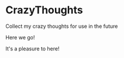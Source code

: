 # CrazyThoughts
Collect my crazy thoughts for use in the future

Here we go!

It's a pleasure to here!
